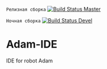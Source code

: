 `Релизная сборка`  [![Build Status Master](https://dev.azure.com/vertigra-main-projects/Adam/_apis/build/status/Adam-IDE%20%5Bmaster%5D?branchName=master)](https://dev.azure.com/vertigra-main-projects/Adam/_build/latest?definitionId=11&branchName=master)

`Ночная сборка`  [![Build Status Devel](https://dev.azure.com/vertigra-main-projects/Adam/_apis/build/status/Adam-IDE%20%5Bdevel%5D?branchName=devel)](https://dev.azure.com/vertigra-main-projects/Adam/_build/latest?definitionId=12&branchName=devel)

# Adam-IDE
IDE for robot Adam